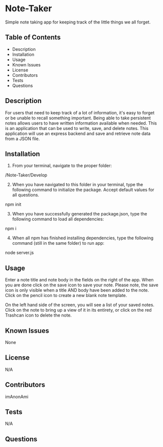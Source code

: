 # Note-Taker
Simple note taking app for keeping track of the little things we all forget.

## Table of Contents

* Description
* Installation
* Usage
* Known Issues
* License
* Contributors
* Tests
* Questions

## Description

For users that need to keep track of a lot of information, it's easy to forget or be unable to recall something important. Being able to take persistent notes allows users to have written information available when needed. This is an application that can be used to write, save, and delete notes. This application will use an express backend and save and retrieve note data from a JSON file.

## Installation

1. From your terminal, navigate to the proper folder:

/Note-Taker/Develop

2. When you have navigated to this folder in your terminal, type the following command to initialize the package. Accept default values for all questions.

npm init


3. When you have successfully generated the package.json, type the following command to load all dependencies:

npm i

4. When all npm has finished installing dependencies, type the following command (still in the same folder) to run app:

node server.js  

## Usage

Enter a note title and note body in the fields on the right of the app. When you are done click on the save icon to save your note. Please note, the save icon is only visible when a title AND body have been added to the note. Click on the pencil icon to create a new blank note template.

On the left hand side of the screen, you will see a list of your saved notes. Click on the note to bring up a view of it in its entirety, or click on the red Trashcan icon to delete the note.

## Known Issues

None

## License

N/A

## Contributors

imAnonAmi

## Tests

N/A

## Questions